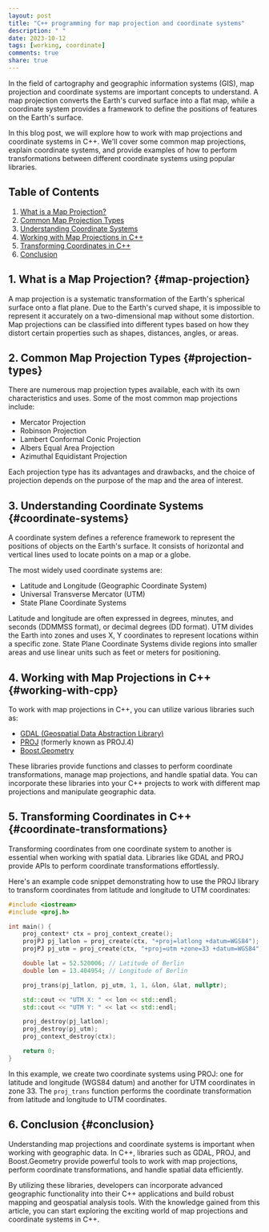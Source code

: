 ```yaml
---
layout: post
title: "C++ programming for map projection and coordinate systems"
description: " "
date: 2023-10-12
tags: [working, coordinate]
comments: true
share: true
---
```


In the field of cartography and geographic information systems (GIS), map projection and coordinate systems are important concepts to understand. A map projection converts the Earth's curved surface into a flat map, while a coordinate system provides a framework to define the positions of features on the Earth's surface.

In this blog post, we will explore how to work with map projections and coordinate systems in C++. We'll cover some common map projections, explain coordinate systems, and provide examples of how to perform transformations between different coordinate systems using popular libraries.

## Table of Contents
1. [What is a Map Projection?](#map-projection)
2. [Common Map Projection Types](#projection-types)
3. [Understanding Coordinate Systems](#coordinate-systems)
4. [Working with Map Projections in C++](#working-with-cpp)
5. [Transforming Coordinates in C++](#coordinate-transformations)
6. [Conclusion](#conclusion)

## 1. What is a Map Projection?  {#map-projection}
A map projection is a systematic transformation of the Earth's spherical surface onto a flat plane. Due to the Earth's curved shape, it is impossible to represent it accurately on a two-dimensional map without some distortion. Map projections can be classified into different types based on how they distort certain properties such as shapes, distances, angles, or areas.

## 2. Common Map Projection Types  {#projection-types}
There are numerous map projection types available, each with its own characteristics and uses. Some of the most common map projections include:

- Mercator Projection
- Robinson Projection
- Lambert Conformal Conic Projection
- Albers Equal Area Projection
- Azimuthal Equidistant Projection

Each projection type has its advantages and drawbacks, and the choice of projection depends on the purpose of the map and the area of interest.

## 3. Understanding Coordinate Systems  {#coordinate-systems}
A coordinate system defines a reference framework to represent the positions of objects on the Earth's surface. It consists of horizontal and vertical lines used to locate points on a map or a globe.

The most widely used coordinate systems are:

- Latitude and Longitude (Geographic Coordinate System)
- Universal Transverse Mercator (UTM)
- State Plane Coordinate Systems

Latitude and longitude are often expressed in degrees, minutes, and seconds (DDMMSS format), or decimal degrees (DD format). UTM divides the Earth into zones and uses X, Y coordinates to represent locations within a specific zone. State Plane Coordinate Systems divide regions into smaller areas and use linear units such as feet or meters for positioning.

## 4. Working with Map Projections in C++  {#working-with-cpp}
To work with map projections in C++, you can utilize various libraries such as:

- [GDAL (Geospatial Data Abstraction Library)](https://gdal.org/)
- [PROJ](https://proj.org/) (formerly known as PROJ.4)
- [Boost.Geometry](https://www.boost.org/doc/libs/1_77_0/libs/geometry/doc/html/index.html)

These libraries provide functions and classes to perform coordinate transformations, manage map projections, and handle spatial data. You can incorporate these libraries into your C++ projects to work with different map projections and manipulate geographic data.

## 5. Transforming Coordinates in C++  {#coordinate-transformations}
Transforming coordinates from one coordinate system to another is essential when working with spatial data. Libraries like GDAL and PROJ provide APIs to perform coordinate transformations effortlessly.

Here's an example code snippet demonstrating how to use the PROJ library to transform coordinates from latitude and longitude to UTM coordinates:

```cpp
#include <iostream>
#include <proj.h>

int main() {
    proj_context* ctx = proj_context_create();
    projPJ pj_latlon = proj_create(ctx, "+proj=latlong +datum=WGS84");
    projPJ pj_utm = proj_create(ctx, "+proj=utm +zone=33 +datum=WGS84");

    double lat = 52.520006; // Latitude of Berlin
    double lon = 13.404954; // Longitude of Berlin

    proj_trans(pj_latlon, pj_utm, 1, 1, &lon, &lat, nullptr);

    std::cout << "UTM X: " << lon << std::endl;
    std::cout << "UTM Y: " << lat << std::endl;

    proj_destroy(pj_latlon);
    proj_destroy(pj_utm);
    proj_context_destroy(ctx);

    return 0;
}
```

In this example, we create two coordinate systems using PROJ: one for latitude and longitude (WGS84 datum) and another for UTM coordinates in zone 33. The `proj_trans` function performs the coordinate transformation from latitude and longitude to UTM coordinates.

## 6. Conclusion  {#conclusion}
Understanding map projections and coordinate systems is important when working with geographic data. In C++, libraries such as GDAL, PROJ, and Boost.Geometry provide powerful tools to work with map projections, perform coordinate transformations, and handle spatial data efficiently.

By utilizing these libraries, developers can incorporate advanced geographic functionality into their C++ applications and build robust mapping and geospatial analysis tools. With the knowledge gained from this article, you can start exploring the exciting world of map projections and coordinate systems in C++.